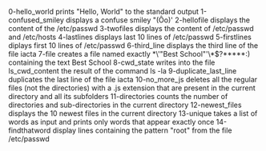 0-hello_world prints "Hello, World" to the standard output
1-confused_smiley displays a confuse smiley "(Ôo)'
2-hellofile displays the content of the /etc/passwd
3-twofiles displays the content of /etc/passwd and /etc/hosts
4-lastlines displays last 10 lines of /etc/passwd
5-firstlines diplays first 10 lines of /etc/passwd
6-third_line displays the third line of the file iacta
7-file  creates a file named exactly \*\\'"Best School"\'\\*$\?\*\*\*\*\*:) containing the text Best School
8-cwd_state writes into the file ls_cwd_content the result of the command ls -la
9-duplicate_last_line duplicates the last line of the file iacta
10-no_more_js deletes all the regular files (not the directories) with a .js extension that are present in the current directory and all its subfolders
11-directories counts the number of directories and sub-directories in the current directory
12-newest_files displays the 10 newest files in the current directory
13-unique takes a list of words as input and prints only words that appear exactly once
14-findthatword display lines containing the pattern "root" from the file /etc/passwd